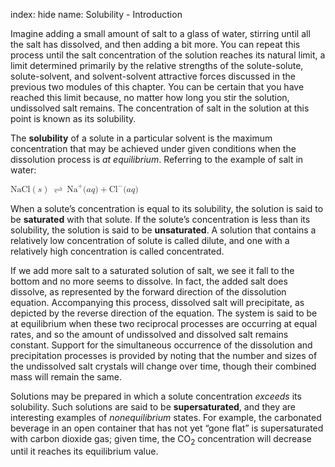 index: hide
name: Solubility - Introduction

Imagine adding a small amount of salt to a glass of water, stirring until all the salt has dissolved, and then adding a bit more. You can repeat this process until the salt concentration of the solution reaches its natural limit, a limit determined primarily by the relative strengths of the solute-solute, solute-solvent, and solvent-solvent attractive forces discussed in the previous two modules of this chapter. You can be certain that you have reached this limit because, no matter how long you stir the solution, undissolved salt remains. The concentration of salt in the solution at this point is known as its solubility.

The  **solubility** of a solute in a particular solvent is the maximum concentration that may be achieved under given conditions when the dissolution process is  *at equilibrium*. Referring to the example of salt in water:

<math xmlns:q="http://cnx.rice.edu/qml/1.0" xmlns:m="http://www.w3.org/1998/Math/MathML" xmlns:bib="http://bibtexml.sf.net/" xmlns:md="http://cnx.rice.edu/mdml" xmlns="http://cnx.rice.edu/cnxml"><mrow><mtext>NaCl</mtext><mrow><mo>(</mo><mi>s</mi><mo>)</mo></mrow><mspace width="0.2em"/><mo stretchy="false">⇌</mo><mspace width="0.2em"/><msup><mrow><mtext>Na</mtext></mrow><mtext>+</mtext></msup><mo stretchy="false">(</mo><mrow><mi>a</mi><mi>q</mi><mo stretchy="false">)</mo></mrow><mo>+</mo><msup><mrow><mtext>Cl</mtext></mrow><mtext>−</mtext></msup><mo stretchy="false">(</mo><mrow><mi>a</mi><mi>q</mi><mo stretchy="false">)</mo></mrow></mrow></math>

When a solute’s concentration is equal to its solubility, the solution is said to be  **saturated** with that solute. If the solute’s concentration is less than its solubility, the solution is said to be  **unsaturated**. A solution that contains a relatively low concentration of solute is called dilute, and one with a relatively high concentration is called concentrated.

If we add more salt to a saturated solution of salt, we see it fall to the bottom and no more seems to dissolve. In fact, the added salt does dissolve, as represented by the forward direction of the dissolution equation. Accompanying this process, dissolved salt will precipitate, as depicted by the reverse direction of the equation. The system is said to be at equilibrium when these two reciprocal processes are occurring at equal rates, and so the amount of undissolved and dissolved salt remains constant. Support for the simultaneous occurrence of the dissolution and precipitation processes is provided by noting that the number and sizes of the undissolved salt crystals will change over time, though their combined mass will remain the same.

Solutions may be prepared in which a solute concentration  *exceeds* its solubility. Such solutions are said to be  **supersaturated**, and they are interesting examples of  *nonequilibrium* states. For example, the carbonated beverage in an open container that has not yet “gone flat” is supersaturated with carbon dioxide gas; given time, the CO<sub>2</sub> concentration will decrease until it reaches its equilibrium value.
